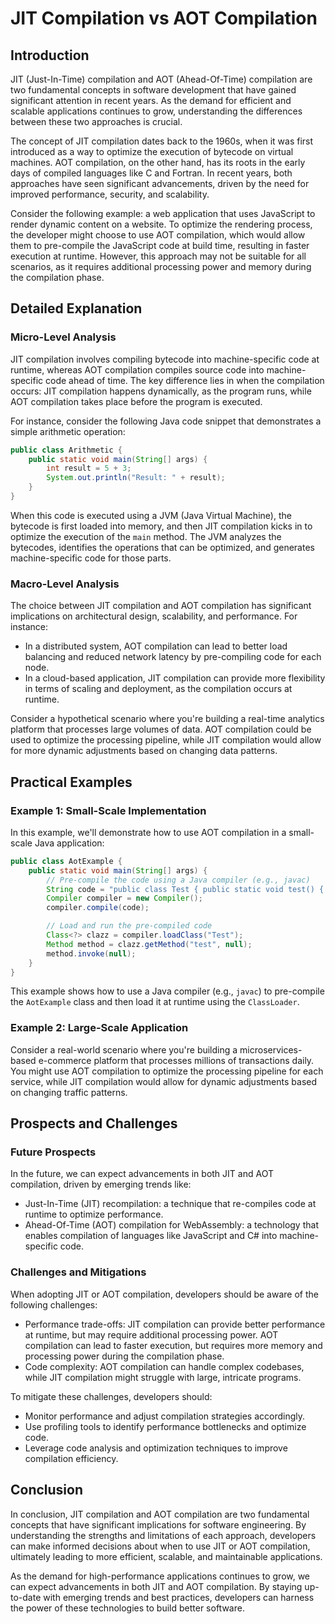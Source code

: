 # JIT Compilation vs AOT Compilation
## Introduction
JIT (Just-In-Time) compilation and AOT (Ahead-Of-Time) compilation are two fundamental concepts in software development that have gained significant attention in recent years. As the demand for efficient and scalable applications continues to grow, understanding the differences between these two approaches is crucial.

The concept of JIT compilation dates back to the 1960s, when it was first introduced as a way to optimize the execution of bytecode on virtual machines. AOT compilation, on the other hand, has its roots in the early days of compiled languages like C and Fortran. In recent years, both approaches have seen significant advancements, driven by the need for improved performance, security, and scalability.

Consider the following example: a web application that uses JavaScript to render dynamic content on a website. To optimize the rendering process, the developer might choose to use AOT compilation, which would allow them to pre-compile the JavaScript code at build time, resulting in faster execution at runtime. However, this approach may not be suitable for all scenarios, as it requires additional processing power and memory during the compilation phase.

## Detailed Explanation
### Micro-Level Analysis
JIT compilation involves compiling bytecode into machine-specific code at runtime, whereas AOT compilation compiles source code into machine-specific code ahead of time. The key difference lies in when the compilation occurs: JIT compilation happens dynamically, as the program runs, while AOT compilation takes place before the program is executed.

For instance, consider the following Java code snippet that demonstrates a simple arithmetic operation:
```java
public class Arithmetic {
    public static void main(String[] args) {
        int result = 5 + 3;
        System.out.println("Result: " + result);
    }
}
```
When this code is executed using a JVM (Java Virtual Machine), the bytecode is first loaded into memory, and then JIT compilation kicks in to optimize the execution of the `main` method. The JVM analyzes the bytecodes, identifies the operations that can be optimized, and generates machine-specific code for those parts.

### Macro-Level Analysis
The choice between JIT compilation and AOT compilation has significant implications on architectural design, scalability, and performance. For instance:

* In a distributed system, AOT compilation can lead to better load balancing and reduced network latency by pre-compiling code for each node.
* In a cloud-based application, JIT compilation can provide more flexibility in terms of scaling and deployment, as the compilation occurs at runtime.

Consider a hypothetical scenario where you're building a real-time analytics platform that processes large volumes of data. AOT compilation could be used to optimize the processing pipeline, while JIT compilation would allow for more dynamic adjustments based on changing data patterns.

## Practical Examples
### Example 1: Small-Scale Implementation

In this example, we'll demonstrate how to use AOT compilation in a small-scale Java application:
```java
public class AotExample {
    public static void main(String[] args) {
        // Pre-compile the code using a Java compiler (e.g., javac)
        String code = "public class Test { public static void test() { System.out.println(\"Hello, World!\"); } }";
        Compiler compiler = new Compiler();
        compiler.compile(code);

        // Load and run the pre-compiled code
        Class<?> clazz = compiler.loadClass("Test");
        Method method = clazz.getMethod("test", null);
        method.invoke(null);
    }
}
```
This example shows how to use a Java compiler (e.g., `javac`) to pre-compile the `AotExample` class and then load it at runtime using the `ClassLoader`.

### Example 2: Large-Scale Application

Consider a real-world scenario where you're building a microservices-based e-commerce platform that processes millions of transactions daily. You might use AOT compilation to optimize the processing pipeline for each service, while JIT compilation would allow for dynamic adjustments based on changing traffic patterns.

## Prospects and Challenges
### Future Prospects

In the future, we can expect advancements in both JIT and AOT compilation, driven by emerging trends like:

* Just-In-Time (JIT) recompilation: a technique that re-compiles code at runtime to optimize performance.
* Ahead-Of-Time (AOT) compilation for WebAssembly: a technology that enables compilation of languages like JavaScript and C# into machine-specific code.

### Challenges and Mitigations

When adopting JIT or AOT compilation, developers should be aware of the following challenges:

* Performance trade-offs: JIT compilation can provide better performance at runtime, but may require additional processing power. AOT compilation can lead to faster execution, but requires more memory and processing power during the compilation phase.
* Code complexity: AOT compilation can handle complex codebases, while JIT compilation might struggle with large, intricate programs.

To mitigate these challenges, developers should:

* Monitor performance and adjust compilation strategies accordingly.
* Use profiling tools to identify performance bottlenecks and optimize code.
* Leverage code analysis and optimization techniques to improve compilation efficiency.

## Conclusion
In conclusion, JIT compilation and AOT compilation are two fundamental concepts that have significant implications for software engineering. By understanding the strengths and limitations of each approach, developers can make informed decisions about when to use JIT or AOT compilation, ultimately leading to more efficient, scalable, and maintainable applications.

As the demand for high-performance applications continues to grow, we can expect advancements in both JIT and AOT compilation. By staying up-to-date with emerging trends and best practices, developers can harness the power of these technologies to build better software.